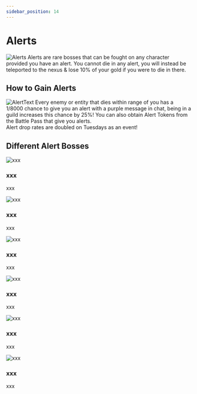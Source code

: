 ```yaml
---
sidebar_position: 14
---
```


# Alerts
![Alerts](https://i.imgur.com/3Hc4Mkv.png)
Alerts are rare bosses that can be fought on any character provided you have an alert. You cannot die in any alert, you will instead be teleported to the nexus & lose 10% of your gold if you were to die in there.

## How to Gain Alerts
![AlertText](https://i.imgur.com/8Mk491e.png)
Every enemy or entity that dies within range of you has a 1/8000 chance to give you an alert with a purple message in chat, being in a guild increases this chance by 25%! You can also obtain Alert Tokens from the Battle Pass that give you alerts.  
Alert drop rates are doubled on Tuesdays as an event!


## Different Alert Bosses

![xxx](https://placeholder.png)
### xxx
xxx

![xxx](https://placeholder.png)
### xxx
xxx

![xxx](https://placeholder.png)
### xxx
xxx

![xxx](https://placeholder.png)
### xxx
xxx

![xxx](https://placeholder.png)
### xxx
xxx

![xxx](https://placeholder.png)
### xxx
xxx
